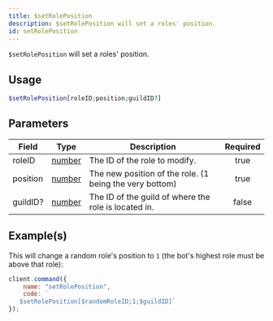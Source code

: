 ```yaml
---
title: $setRolePosition
description: $setRolePosition will set a roles' position.
id: setRolePosition
---
```


`$setRolePosition` will set a roles' position.

## Usage

```php
$setRolePosition[roleID;position;guildID?]
```

## Parameters

| Field    | Type                                                                                              | Description                                             | Required |
| -------- | ------------------------------------------------------------------------------------------------- | ------------------------------------------------------- | :------: |
| roleID   | [number](https://developer.mozilla.org/en-US/docs/Web/JavaScript/Reference/Global_Objects/Number) | The ID of the role to modify.                           |   true   |
| position | [number](https://developer.mozilla.org/en-US/docs/Web/JavaScript/Reference/Global_Objects/Number) | The new position of the role. (1 being the very bottom) |   true   |
| guildID? | [number](https://developer.mozilla.org/en-US/docs/Web/JavaScript/Reference/Global_Objects/Number) | The ID of the guild of where the role is located in.    |  false   |

## Example(s)

This will change a random role's position to `1` (the bot's highest role must be above that role):

```javascript
client.command({
    name: "setRolePosition",
    code: `
   $setRolePosition[$randomRoleID;1;$guildID]`
});
```
